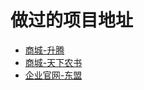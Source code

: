 # 做过的项目地址

- [商城-升腾](http://www.stfree.cn/)
- [商城-天下农书](http://www.txnsbook.com/)
- [企业官网-东盟](http://www.ctcasean.com/)
